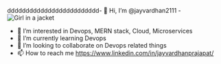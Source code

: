 ddddddddddddddddddddddddd- 👋 Hi, I’m @jayvardhan2111
-<img src="https://media0.giphy.com/media/scZPhLqaVOM1qG4lT9/giphy.gif?cid=790b76111e61f6c65e5c34376a44da607e59b4c8623e3da1&rid=giphy.gif&ct=g" alt="Girl in a jacket" >
- 👀 I’m interested in Devops, MERN stack, Cloud, Microservices
- 🌱 I’m currently learning Devops
- 💞️ I’m looking to collaborate on Devops related things
- 📫 How to reach me https://www.linkedin.com/in/jayvardhanprajapat/

<!---
jayvardhan2111/jayvardhan2111 is a ✨ special ✨ repository because its `README.md` (this file) appears on your GitHub profile.
You can click the Preview link to take a look at your changes.
--->
